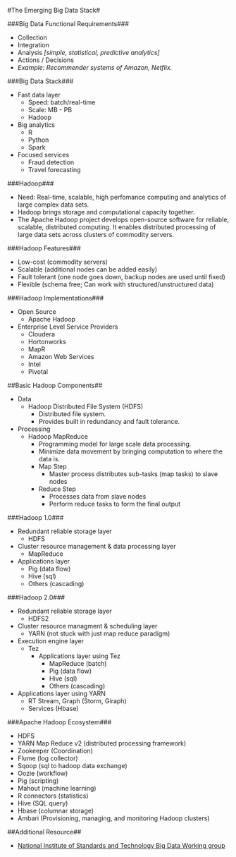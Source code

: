 #The Emerging Big Data Stack#

###Big Data Functional Requirements###

+ Collection
+ Integration
+ Analysis *[simple, statistical, predictive analytics]*
+ Actions / Decisions
+ *Example: Recommender systems of Amazon, Netflix.*

###Big Data Stack###

+ Fast data layer 
  - Speed: batch/real-time
  - Scale: MB - PB
  - Hadoop 
+ Big analytics
  - R
  - Python
  - Spark
+ Focused services
  - Fraud detection
  - Travel forecasting

###Hadoop###
  
+ Need: Real-time, scalable, high perfomance computing and analytics of large complex data sets.
+ Hadoop brings storage and computational capacity together.
+ The Apache Hadoop project develops open-source software for reliable, scalable, distributed computing. It enables distributed processing of large data sets across clusters of commodity servers.

###Hadoop Features###

+ Low-cost (commodity servers)
+ Scalable (additional nodes can be added easily)
+ Fault tolerant (one node goes down, backup nodes are used until fixed)
+ Flexible (schema free; Can work with structured/unstructured data)

###Hadoop Implementations###

+ Open Source 
	- Apache Hadoop
+ Enterprise Level Service Providers
	- Cloudera
	- Hortonworks
	- MapR
	- Amazon Web Services
	- Intel
	- Pivotal

##Basic Hadoop Components##
+ Data
	- Hadoop Distributed File System (HDFS)
		+ Distributed file system.
		+ Provides built in redundancy and fault tolerance.
+ Processing
	- Hadoop MapReduce
		+ Programming model for large scale data processing.
		+ Minimize data movement by bringing computation to where the data is.
		+ Map Step 
			- Master process distributes sub-tasks (map tasks) to slave nodes
		+ Reduce Step
			- Processes data from slave nodes
			- Perform reduce tasks to form the final output

###Hadoop 1.0###

+ Redundant reliable storage layer
	- HDFS
+ Cluster resource management & data processing layer
	- MapReduce
+ Applications layer
	- Pig (data flow)
	- Hive (sql)
	- Others (cascading)

###Hadoop 2.0###

+ Redundant reliable storage layer
	- HDFS2
+ Cluster resource managment & scheduling layer
	- YARN (not stuck with just map reduce paradigm)
+ Execution engine layer
	- Tez
		+ Applications layer using Tez
			- MapReduce (batch)
			- Pig (data flow)
			- Hive (sql)
			- Others (cascading)
+ Applications layer using YARN
	- RT Stream, Graph (Storm, Giraph)
	- Services (Hbase)

###Apache Hadoop Ecosystem###

+ HDFS
+ YARN Map Reduce v2 (distributed processing framework)
+ Zookeeper (Coordination)
+ Flume (log collector)
+ Sqoop (sql to hadoop data exchange)
+ Oozie (workflow)
+ Pig (scripting)
+ Mahout (machine learning)
+ R connectors (statistics)
+ Hive (SQL query)
+ Hbase (columnar storage)
+ Ambari (Provisioning, managing, and monitoring Hadoop clusters)

##Additional Resource##

+ [National Institute of Standards and Technology Big Data Working group](http://bigdatawg.nist.gov/home.php)
